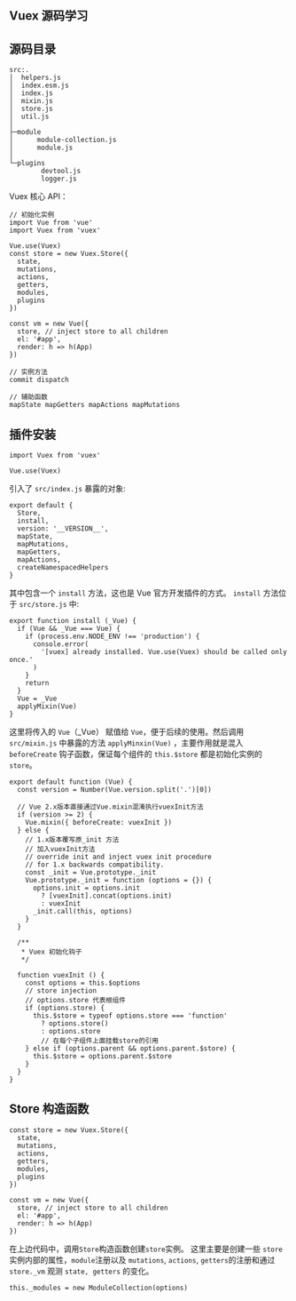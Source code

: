 ## Vuex 源码学习

## 源码目录

```
src:.
│  helpers.js
│  index.esm.js
│  index.js
│  mixin.js
│  store.js
│  util.js
│
├─module
│      module-collection.js
│      module.js
│
└─plugins
        devtool.js
        logger.js
```

Vuex 核心 API：

```
// 初始化实例
import Vue from 'vue'
import Vuex from 'vuex'

Vue.use(Vuex)
const store = new Vuex.Store({
  state,
  mutations,
  actions,
  getters,
  modules,
  plugins
})

const vm = new Vue({
  store, // inject store to all children
  el: '#app',
  render: h => h(App)
})

// 实例方法
commit dispatch

// 辅助函数
mapState mapGetters mapActions mapMutations
```

## 插件安装

```
import Vuex from 'vuex'

Vue.use(Vuex)
```

引入了 `src/index.js` 暴露的对象:

```
export default {
  Store,
  install,
  version: '__VERSION__',
  mapState,
  mapMutations,
  mapGetters,
  mapActions,
  createNamespacedHelpers
}
```

其中包含一个 `install` 方法，这也是 Vue 官方开发插件的方式。 `install` 方法位于 `src/store.js` 中:

```
export function install (_Vue) {
  if (Vue && _Vue === Vue) {
    if (process.env.NODE_ENV !== 'production') {
      console.error(
        '[vuex] already installed. Vue.use(Vuex) should be called only once.'
      )
    }
    return
  }
  Vue = _Vue
  applyMixin(Vue)
}
```

这里将传入的 `Vue`（\_Vue） 赋值给 `Vue`，便于后续的使用。然后调用 `src/mixin.js` 中暴露的方法 `applyMinxin(Vue)` ，主要作用就是混入 `beforeCreate` 钩子函数，保证每个组件的 `this.$store` 都是初始化实例的 `store`。

```
export default function (Vue) {
  const version = Number(Vue.version.split('.')[0])

  // Vue 2.x版本直接通过Vue.mixin混淆执行vuexInit方法
  if (version >= 2) {
    Vue.mixin({ beforeCreate: vuexInit })
  } else {
    // 1.x版本覆写原_init 方法
    // 加入vuexInit方法
    // override init and inject vuex init procedure
    // for 1.x backwards compatibility.
    const _init = Vue.prototype._init
    Vue.prototype._init = function (options = {}) {
      options.init = options.init
        ? [vuexInit].concat(options.init)
        : vuexInit
      _init.call(this, options)
    }
  }

  /**
   * Vuex 初始化钩子
   */

  function vuexInit () {
    const options = this.$options
    // store injection
    // options.store 代表根组件
    if (options.store) {
      this.$store = typeof options.store === 'function'
        ? options.store()
        : options.store
        // 在每个子组件上面挂载store的引用
    } else if (options.parent && options.parent.$store) {
      this.$store = options.parent.$store
    }
  }
}

```

## Store 构造函数

```
const store = new Vuex.Store({
  state,
  mutations,
  actions,
  getters,
  modules,
  plugins
})

const vm = new Vue({
  store, // inject store to all children
  el: '#app',
  render: h => h(App)
})
```

在上边代码中，调用`Store`构造函数创建`store`实例。 这里主要是创建一些 `store` 实例内部的属性，`module`注册以及 `mutations`, `actions`, `getters`的注册和通过 `store._vm` 观测 `state, getters` 的变化。


```
this._modules = new ModuleCollection(options)
```

